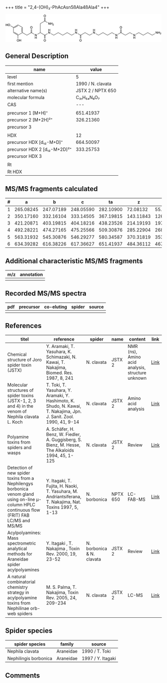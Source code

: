 +++
title = "2,4-(OH)₂-PhAcAsn5ßAla4ßAla4"
+++

![](/img/2-4-OH2-PhAcAsn5bAla4bAla4.png)

## General Description

| name                         | value             |
|------------------------------|-------------------|
| level                        | 5                 |
| first mention                | 1990 / N. clavata |
| alternative name(s)          | JSTX 2 / NPTX 650 |
| molecular formula            | C₃₁H₅₄N₈O₇        |
| CAS                          | ---               |
|                              |                   |
| precursor 1 [M+H]⁺           | 651.41937         |
| precursor 2 [M+2H]²⁺         | 326.21360         |
| precursor 3                  |                   |
|                              |                   |
| HDX                          | 12                |
| precursor HDX   [d₁₂-M+D]⁺   | 664.50097         |
| precursor HDX 2 [d₁₂-M+2D]²⁺ | 333.25753         |
| precursor HDX 3              |                   |
|                              |                   |
| Rt                           |                   |
| Rt HDX                       |                   |

## MS/MS fragments calculated

| # | a         | b         | c         | ta        | z         | y         | tz        |
|---|-----------|-----------|-----------|-----------|-----------|-----------|-----------|
| 1 | 265.08245 | 247.07189 | 248.05590 | 282.10900 | 72.08132  | 55.05477  | 89.10787  |
| 2 | 350.17160 | 332.16104 | 333.14505 | 367.19815 | 143.11843 | 126.09188 | 160.14498 |
| 3 | 421.20871 | 403.19815 | 404.18216 | 438.23526 | 214.19193 | 197.16538 | 231.21848 |
| 4 | 492.28221 | 474.27165 | 475.25566 | 509.30876 | 285.22904 | 268.20249 | 302.25559 |
| 5 | 563.31932 | 545.30876 | 546.29277 | 580.34587 | 370.31819 | 353.29164 | 387.34474 |
| 6 | 634.39282 | 616.38226 | 617.36627 | 651.41937 | 484.36112 | 467.33457 | 501.38767 |

## Additional characteristic MS/MS fragments

| m/z       | annotation |
|-----------|------------|
|           |            |

## Recorded MS/MS spectra

| pdf | precursor | co-eluting | spider    | source                              |
|-----|-----------|------------|-----------|-------------------------------------|
|     |           |            |           |                                     |

## References

| titel                                                                                                                                          | reference                                                                                                            | spider                    | name     | content                                          | link                                                                                                              |
|------------------------------------------------------------------------------------------------------------------------------------------------|----------------------------------------------------------------------------------------------------------------------|---------------------------|----------|--------------------------------------------------|-------------------------------------------------------------------------------------------------------------------|
| Chemical structure of Joro spider toxin (JSTX)                                                                                                 | Y. Aramaki, T. Yasuhara, K. Schimazaki, N. Kawai, T. Nakajima, Biomed. Res. 1987, 8, 241                             | N. clavata                | JSTX 2   | NMR (ns), Amino acid analysis, structure unknown | [Link](https://www.jstage.jst.go.jp/article/biomedres/8/4/8_241/_article)                                         |
| Molecular structures of spider toxins (JSTX-1, 2, 3 and 4) in the venom of Nephila clavata L. Koch                                             | T. Toki, T. Yasuhara, Y. Aramaki, Y. Hashimoto, K. Shudo, N. Kawai, T. Nakajima, Jpn. J. Sanit. Zool. 1990, 41, 9-14 | N. clavata                | JSTX 2   | Amino acid analysis                              | [Link](https://www.jstage.jst.go.jp/article/mez/41/1/41_KJ00000823475/_article)                                   |
| Polyamine toxins from spiders and wasps                                                                                                        | A. Schäfer, H. Benz, W. Fiedler, A. Guggisberg, S. Bienz, M. Hesse, The Alkaloids 1994, 45, 1-125                    | N. clavata                | JSTX 2   | Review                                           | [Link](https://www.sciencedirect.com/science/article/pii/S009995980860276X)                                       |
| Detection of new spider toxins from a Nephilengys borbonica venom gland using on-line µ-column HPLC continuous flow (FRIT) FAB LC/MS and MS/MS | Y. Itagaki, T. Fujita, H. Naoki, T. Yasuhara, M. Andriantsiferana, T. Nakajima, Nat. Toxins 1997, 5, 1-13            | N. borbonica              | NPTX 650 | LC-FAB-MS                                        | [Link](https://onlinelibrary.wiley.com/doi/abs/10.1002/%28SICI%29%281997%295%3A1%3C1%3A%3AAID-NT1%3E3.0.CO%3B2-8) |
| Acylpolyamines: Mass spectrometric analytical methods for Araneidae spider acylpolyamines                                                      | Y. Itagaki , T. Nakajima , Toxin Rev. 2000, 19, 23-52                                                                | N. borbonica & N. clavata | JSTX 2   | Review                                           | [Link](https://www.tandfonline.com/doi/abs/10.1081/TXR-100100314)                                                 |
| A natural combinatorial chemistry strategy in acylpolyamine toxins from Nephilinae orb-web spiders                                             | M. S. Palma, T. Nakajima, Toxin Rev. 2005, 24, 209-234                                                               | N. clavata                | JSTX 2   | LC-MS                                            | [Link](https://www.tandfonline.com/doi/abs/10.1081/TXR-200057857)                                                 |

## Spider species

| spider species        | family    | source            |
|-----------------------|-----------|-------------------|
| Nephila clavata       | Araneidae | 1990 / T. Toki    |
| Nephilingis borbonica | Araneidae | 1997 / Y. Itagaki |

## Comments